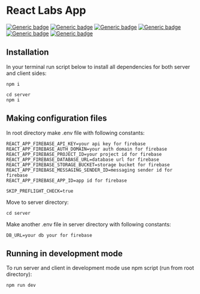 # React Labs App
[![Generic badge](https://img.shields.io/badge/license-MIT-green.svg)](https://shields.io/)
[![Generic badge](https://img.shields.io/badge/demo-Netlify-green.svg)](https://shields.io/)
[![Generic badge](https://img.shields.io/badge/npm-v6.14.6-blue.svg)](https://shields.io/)
[![Generic badge](https://img.shields.io/badge/node-v12.18.4-blue.svg)](https://shields.io/)
[![Generic badge](https://img.shields.io/badge/express-v4.16.4-blue.svg)](https://shields.io/)
[![Generic badge](https://img.shields.io/badge/react-v16.14.0-blue.svg)](https://shields.io/)


## Installation
In your terminal run script below to install all dependencies for both server and client sides:

```
npm i
```
```
cd server
npm i
```

## Making configuration files
In root directory make .env file with following constants:
```
REACT_APP_FIREBASE_API_KEY=your api key for firebase
REACT_APP_FIREBASE_AUTH_DOMAIN=your auth domain for firebase
REACT_APP_FIREBASE_PROJECT_ID=your project id for firebase
REACT_APP_FIREBASE_DATABASE_URL=database url for firebase
REACT_APP_FIREBASE_STORAGE_BUCKET=storage bucket for firebase
REACT_APP_FIREBASE_MESSAGING_SENDER_ID=messaging sender id for firebase
REACT_APP_FIREBASE_APP_ID=app id for firebase

SKIP_PREFLIGHT_CHECK=true
```
Move to server directory:
```
cd server
```
Make another .env file in server directory with following constants:
```
DB_URL=your db your for firebase
```

## Running in development mode

To run server and client in development mode use npm script (run from root directory):

```
npm run dev
```
